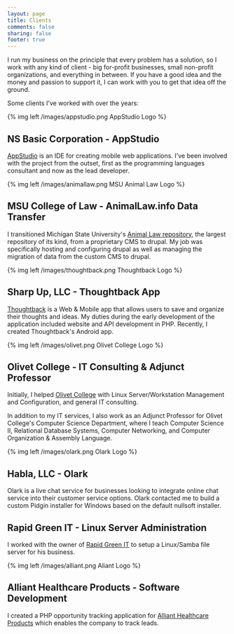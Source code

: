 ```yaml
---
layout: page
title: Clients
comments: false
sharing: false
footer: true
---
```


I run my business on the principle that every problem has a solution, so I work with any kind of client - big for-profit businesses, small non-profit organizations, and everything in between. If you have a good idea and the money and passion to support it, I can work with you to get that idea off the ground.

Some clients I've worked with over the years:

{% img left /images/appstudio.png AppStudio Logo %}

NS Basic Corporation - AppStudio
--------------------------------

[AppStudio](https://www.nsbasic.com/) is an IDE for creating mobile web applications. I've been involved with the project from the outset, first as the programming languages consultant and now as the lead developer.

{% img left /images/animallaw.png MSU Animal Law Logo %}

MSU College of Law - AnimalLaw.info Data Transfer
-------------------------------------------------

I transitioned Michigan State University's [Animal Law repository](http://animallaw.info), the largest repository of its kind, from a proprietary CMS to drupal. My job was specifically hosting and configuring drupal as well as managing the migration of data from the custom CMS to drupal.

{% img left /images/thoughtback.png Thoughtback Logo %}

Sharp Up, LLC - Thoughtback App
----------------------------------------------

[Thoughtback](https://thoughtback.com/) is a Web & Mobile app that allows users to save and organize their thoughts and ideas. My duties during the early development of the application included website and API development in PHP. Recently, I created Thoughtback's Android app.

{% img left /images/olivet.png Olivet College Logo %}

Olivet College - IT Consulting & Adjunct Professor
--------------------------------------------------

Initially, I helped [Olivet College](http://www.olivetcollege.edu/) with Linux Server/Workstation Management and Configuration, and general IT consulting.

In addition to my IT services, I also work as an Adjunct Professor for Olivet College's Computer Science Department, where I teach Computer Science II, Relational Database Systems, Computer Networking, and Computer Organization & Assembly Language.

{% img left /images/olark.png Olark Logo %}

Habla, LLC - Olark
------------------

Olark is a live chat service for businesses looking to integrate online chat service into their customer service options. Olark contacted me to build a custom Pidgin installer for Windows based on the default nullsoft installer.

Rapid Green IT - Linux Server Administration
--------------------------------------------

I worked with the owner of [Rapid Green IT](http://www.rapidgreenit.com/) to setup a Linux/Samba file server for his business.

{% img left /images/alliant.png Aliant Logo %}

Alliant Healthcare Products - Software Development
--------------------------------------------------

I created a PHP opportunity tracking application for [Alliant Healthcare Products](http://allianthealthcare.com/) which enables the company to track leads.
